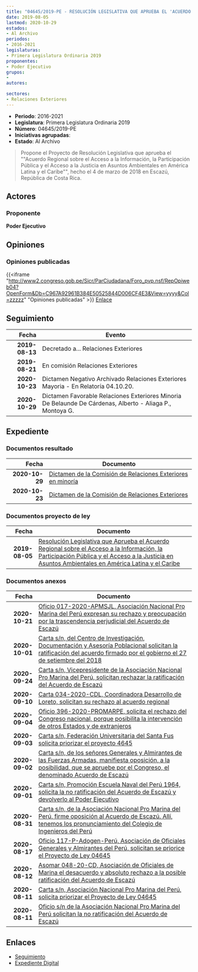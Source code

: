 ```yaml
---
title: "04645/2019-PE - RESOLUCIÓN LEGISLATIVA QUE APRUEBA EL 'ACUERDO REGIONAL SOBRE EL ACCESO A LA INFORMACIÓN, LA PARTICIPACIÓN PÚBLICA Y EL ACCESO A LA JUSTICIA EN ASUNTOS AMBIENTALES EN AMÉRICA LATINA Y EL CARIBE'"
date: 2019-08-05
lastmod: 2020-10-29
estados:
- Al Archivo
periodos:
- 2016-2021
legislaturas:
- Primera Legislatura Ordinaria 2019
proponentes:
- Poder Ejecutivo
grupos:
- 
autores:

sectores:
- Relaciones Exteriores
---
```

- **Periodo**: 2016-2021
- **Legislatura**: Primera Legislatura Ordinaria 2019
- **Número**: 04645/2019-PE
- **Iniciativas agrupadas**: 
- **Estado**: Al Archivo

> Propone el Proyecto de Resolución Legislativa que aprueba el ""Acuerdo Regional sobre el Acceso a la Información, la Participación Pública y el Acceso a la Justicia en Asuntos Ambientales en América Latina y el Caribe"", hecho el 4 de marzo de 2018 en Escazú, República de Costa Rica.


## Actores

### Proponente

**Poder Ejecutivo**

## Opiniones

### Opiniones publicadas

{{<iframe "http://www2.congreso.gob.pe/Sicr/ParCiudadana/Foro_pvp.nsf/RepOpiweb04?OpenForm&Db=C967A92961B384E50525844D006CF4E3&View=yyyy&Col=zzzzz" "Opiniones publicadas" >}}
[Enlace](http://www2.congreso.gob.pe/Sicr/ParCiudadana/Foro_pvp.nsf/RepOpiweb04?OpenForm&Db=C967A92961B384E50525844D006CF4E3&View=yyyy&Col=zzzzz)


## Seguimiento

| Fecha | Evento |
|------:|--------|
| **2019-08-13** | Decretado a... Relaciones Exteriores |
| **2019-08-21** | En comisión Relaciones Exteriores |
| **2020-10-23** | Dictamen Negativo Archivado Relaciones Exteriores Mayoria - En Relatoría 04.10.20. |
| **2020-10-29** | Dictamen Favorable Relaciones Exteriores Minoria De Belaunde De Cárdenas, Alberto - Aliaga P., Montoya G. |

## Expediente

### Documentos resultado

| Fecha | Documento |
|------:|-----------|
| **2020-10-29** | [Dictamen de la Comisión de Relaciones Exteriores en minoría](https://leyes.congreso.gob.pe/Documentos/2016_2021/Dictamenes/Proyectos_de_Ley/04645DC20MAY20201029.pdf) |
| **2020-10-23** | [Dictamen de la Comisión de Relaciones Exteriores](http://www.leyes.congreso.gob.pe/Documentos/2016_2021/Dictamenes/Proyectos_de_Ley/04645DC20MAY20201023.pdf) |

### Documentos proyecto de ley

| Fecha | Documento |
|------:|-----------|
| **2019-08-05** | [Resolución Legislativa que Aprueba el Acuerdo Regional sobre el Acceso a la Información, la Participación Pública y el Acceso a la Justicia en Asuntos Ambientales en América Latina y el Caribe](http://www.leyes.congreso.gob.pe/Documentos/2016_2021/Proyectos_de_Ley_y_de_Resoluciones_Legislativas/PL0464520190805..pdf) |

### Documentos anexos

| Fecha | Documento |
|------:|-----------|
| **2020-10-21** | [Oficio 017-2020-APMSJL, Asociación Nacional Pro Marina del Perú expresan su rechazo y preocupación por la trascendencia perjudicial del Acuerdo de Escazú](http://www.leyes.congreso.gob.pe/Documentos/2016_2021/Oficios/Otras_Instituciones/OFICIO-017-2020-APMSJL.pdf) |
| **2020-10-01** | [Carta s/n, del Centro de Investigación, Documentación y Asesoría Poblacional solicitan la ratificación del acuerdo firmado por el gobierno el 27 de setiembre del 2018](http://www.leyes.congreso.gob.pe/Documentos/2016_2021/Oficios/Otras_Instituciones/CARTA-S-N-20201001-CIDAP.pdf) |
| **2020-09-24** | [Carta s/n, Vicepresidente de la Asociación Nacional Pro Marina del Perú, solicitan rechazar la ratificación del Acuerdo de Escazú](http://www.leyes.congreso.gob.pe/Documentos/2016_2021/Oficios/Otras_Instituciones/CARTA-S-N-20200924-SOTOMAYOR.pdf) |
| **2020-09-10** | [Carta 034-2020-CDL, Coordinadora Desarrollo de Loreto, solicitan su rechazo al acuerdo regional](http://www.leyes.congreso.gob.pe/Documentos/2016_2021/Oficios/Otras_Instituciones/CARTA-034-2020-CDL.pdf) |
| **2020-09-04** | [Oficio 396-2020-PROMARPE, solicita el rechazo del Congreso nacional, porque posibilita la intervención de otros Estados y de extranjeros](http://www.leyes.congreso.gob.pe/Documentos/2016_2021/Oficios/Otras_Instituciones/OFICIO-396-2020-PROMARPE.pdf) |
| **2020-09-03** | [Carta s/n, Federación Universitaria del Santa Fus solicita priorizar el proyecto 4645](http://www.leyes.congreso.gob.pe/Documentos/2016_2021/Oficios/Otras_Instituciones/CARTA-S-N-20200903-SUSANA.pdf) |
| **2020-09-02** | [Carta s/n, de los señores Generales y Almirantes de las Fuerzas Armadas, manifiesta oposición, a la posibilidad, que se apruebe por el Congreso, el denominado Acuerdo de Escazú](http://www.leyes.congreso.gob.pe/Documentos/2016_2021/Oficios/Otras_Instituciones/CARTA-S-N-20200902-MORALES.pdf) |
| **2020-09-01** | [Carta s/n, Promoción Escuela Naval del Perú 1964, solicita la no ratificación del Acuerdo de Escazú y devolverlo al Poder Ejecutivo](http://www.leyes.congreso.gob.pe/Documentos/2016_2021/Oficios/Otras_Instituciones/CARTA-S-N-20200901-CIUDADNOS.pdf) |
| **2020-08-31** | [Carta s/n, de la Asociación Nacional Pro Marina del Perú, firme oposición al Acuerdo de Escazú. Allí, tenemos los pronunciamiento del Colegio de Ingenieros del Perú](http://www.leyes.congreso.gob.pe/Documentos/2016_2021/Oficios/Otras_Instituciones/CARTA-S-N-20200831-ASOCIACION.pdf) |
| **2020-08-17** | [Oficio 117-P-Adogen-Perú, Asociación de Oficiales Generales y Almirantes del Perú, solicitan se priorice el Proyecto de Ley 04645](http://www.leyes.congreso.gob.pe/Documentos/2016_2021/Oficios/Otras_Instituciones/OFICIO-117-P-ADOGEN-PERU.pdf) |
| **2020-08-12** | [Asomar 048-20-CD, Asociación de Oficiales de Marina el desacuerdo y absoluto rechazo a la posible ratificación del Acuerdo de Escazú](http://www.leyes.congreso.gob.pe/Documentos/2016_2021/Oficios/Otras_Instituciones/ASOMAR-048-20-CD.pdf) |
| **2020-08-11** | [Carta s/n, Asociación Nacional Pro Marina del Perú, solicita priorizar el Proyecto de Ley 04645](http://www.leyes.congreso.gob.pe/Documentos/2016_2021/Oficios/Otras_Instituciones/CARTA-S-N-20200811.pdf) |
| **2020-08-11** | [Oficio s/n de la Asociación Nacional Pro Marina del Perú solicitan la no ratificación del Acuerdo de Escazú](http://www.leyes.congreso.gob.pe/Documentos/2016_2021/Oficios/Otras_Instituciones/OFICIO-S-N-20200811.pdf) |

## Enlaces

- [Seguimiento](http://www2.congreso.gob.pe/Sicr/TraDocEstProc/CLProLey2016.nsf/f7fff46988ca05b1052578e100829cc7/54df1d109ce10a290525844d00626247?OpenDocument)
- [Expediente Digital](http://www2.congreso.gob.pe/Sicr/TraDocEstProc/Expvirt_2011.nsf/visbusqptramdoc1621/04645?opendocument)

